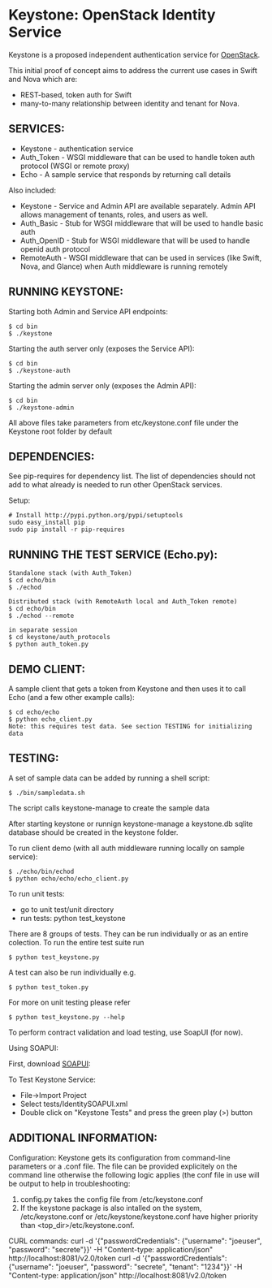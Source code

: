 Keystone: OpenStack Identity Service
====================================

Keystone is a proposed independent authentication service for [OpenStack](http://www.openstack.org).

This initial proof of concept aims to address the current use cases in Swift and Nova which are:

* REST-based, token auth for Swift
* many-to-many relationship between identity and tenant for Nova.


SERVICES:
---------

* Keystone    - authentication service
* Auth_Token  - WSGI middleware that can be used to handle token auth protocol (WSGI or remote proxy)
* Echo        - A sample service that responds by returning call details

Also included:

* Keystone    - Service and Admin API are available separately. Admin API allows management of tenants, roles, and users as well.
* Auth_Basic  - Stub for WSGI middleware that will be used to handle basic auth
* Auth_OpenID - Stub for WSGI middleware that will be used to handle openid auth protocol
* RemoteAuth  - WSGI middleware that can be used in services (like Swift, Nova, and Glance) when Auth middleware is running remotely


RUNNING KEYSTONE:
-----------------

Starting both Admin and Service API endpoints:

    $ cd bin
    $ ./keystone

Starting the auth server only (exposes the Service API):

    $ cd bin
    $ ./keystone-auth

Starting the admin server only (exposes the Admin API):

    $ cd bin
    $ ./keystone-admin

All above files take parameters from etc/keystone.conf file under the Keystone root folder by default



DEPENDENCIES:
-------------
See pip-requires for dependency list. The list of dependencies should not add to what already is needed to run other OpenStack services.

Setup:

    # Install http://pypi.python.org/pypi/setuptools
    sudo easy_install pip
    sudo pip install -r pip-requires


RUNNING THE TEST SERVICE (Echo.py):
----------------------------------

    Standalone stack (with Auth_Token)
    $ cd echo/bin
    $ ./echod

    Distributed stack (with RemoteAuth local and Auth_Token remote)
    $ cd echo/bin
    $ ./echod --remote

    in separate session
    $ cd keystone/auth_protocols
    $ python auth_token.py


DEMO CLIENT:
------------
A sample client that gets a token from Keystone and then uses it to call Echo (and a few other example calls):

    $ cd echo/echo
    $ python echo_client.py
    Note: this requires test data. See section TESTING for initializing data



TESTING:
--------
A set of sample data can be added by running a shell script:

    $ ./bin/sampledata.sh

The script calls keystone-manage to create the sample data

After starting keystone or runnign keystone-manage a keystone.db sqlite database should be created in the keystone folder.


To run client demo (with all auth middleware running locally on sample service):

    $ ./echo/bin/echod
    $ python echo/echo/echo_client.py

To run unit tests:

* go to unit test/unit directory
* run tests: python test_keystone

There are 8 groups of tests. They can be run individually or as an entire colection. To run the entire test suite run

    $ python test_keystone.py

A test can also be run individually e.g.

    $ python test_token.py

For more on unit testing please refer

    $ python test_keystone.py --help


To perform contract validation and load testing, use SoapUI (for now).


Using SOAPUI:

First, download [SOAPUI](http://sourceforge.net/projects/soapui/files/):

To Test Keystone Service:

* File->Import Project
* Select tests/IdentitySOAPUI.xml
* Double click on "Keystone Tests" and press the green play (>) button


ADDITIONAL INFORMATION:
-----------------------

Configuration:
Keystone gets its configuration from command-line parameters or a .conf file. The file can be provided explicitely
on the command line otherwise the following logic applies (the conf file in use will be output to help
in troubleshooting:

1. config.py takes the config file from <topdir>/etc/keystone.conf
2. If the keystone package is also intalled on the system,
    /etc/keystone.conf or /etc/keystone/keystone.conf have higher priority than <top_dir>/etc/keystone.conf.

CURL commands:
curl -d '{"passwordCredentials": {"username": "joeuser", "password": "secrete"}}' -H "Content-type: application/json" http://localhost:8081/v2.0/token
curl -d '{"passwordCredentials": {"username": "joeuser", "password": "secrete", "tenant": "1234"}}' -H "Content-type: application/json" http://localhost:8081/v2.0/token
